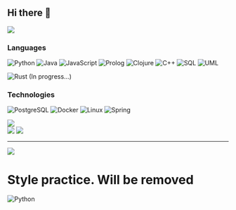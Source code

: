## Hi there 👋

[![](https://raw.githubusercontent.com/AgafonovVadim/AgafonovVadim/master/profile.gif)](https://github.com/AgafonovVadim)

### Languages

![Python](https://img.shields.io/badge/-Python-000?&logo=Python&color=ff6700)
![Java](https://img.shields.io/badge/-Java-000?&logo=Java&logoColor=007396&color=ff6700)
![JavaScript](https://img.shields.io/badge/-JavaScript-000?&logo=JavaScript&color=ff6700)
![Prolog](https://img.shields.io/badge/-Prolog-000?&logo=Prolog&color=ff6700)
![Clojure](https://img.shields.io/badge/-Clojure-000?&logo=Clojure&color=ff6700)
![C++](https://img.shields.io/badge/-C++-000?&logo=c%2b%2b&logoColor=00599C&color=ff6700)
![SQL](https://img.shields.io/badge/-SQL-000?&logo=MySQL&logoColor=7ABDFF&color=ff6700)
![UML](https://img.shields.io/badge/-UML-000?&logo=UML&color=ff6700)

![Rust](https://img.shields.io/badge/-Rust-000?&logo=Rust&color=ff6700) (In progress...)



### Technologies

![PostgreSQL](https://img.shields.io/badge/-PostgreSQL-000?&logo=PostgreSQL&logoColor=7ABDFF&color=ff6700)
![Docker](https://img.shields.io/badge/-Docker-000?&logo=Docker&color=ff6700)
![Linux](https://img.shields.io/badge/-Linux-000?&logo=Linux&color=ff6700)
![Spring](https://img.shields.io/badge/-Spring-000?&logo=Spring&color=ff6700)



![](https://github-readme-stats.vercel.app/api?username=AgafonovVadim&theme=default&hide_border=false&include_all_commits=true&count_private=true)<br/>
![](https://github-readme-streak-stats.herokuapp.com/?user=AgafonovVadim&theme=codestacr&hide_border=true)
![](https://github-readme-stats.vercel.app/api/top-langs/?username=AgafonovVadim&theme=default&hide_border=false&size_weight=1&include_all_commits=true&count_private=false&layout=compact)

---
[![](https://visitcount.itsvg.in/api?id=AgafonovVadim&icon=0&color=0)](https://visitcount.itsvg.in)

# Style practice. Will be removed
![Python](https://img.shields.io/badge/-Python-000?&logo=Python&color=ff6700)
